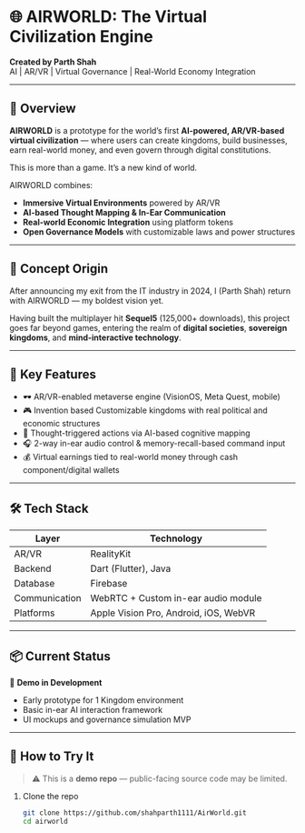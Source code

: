 # 🌐 AIRWORLD: The Virtual Civilization Engine

**Created by Parth Shah**  
AI | AR/VR | Virtual Governance | Real-World Economy Integration

---

## 🚀 Overview

**AIRWORLD** is a prototype for the world’s first **AI-powered, AR/VR-based virtual civilization** — where users can create kingdoms, build businesses, earn real-world money, and even govern through digital constitutions.

This is more than a game. It’s a new kind of world.

AIRWORLD combines:
- **Immersive Virtual Environments** powered by AR/VR
- **AI-based Thought Mapping & In-Ear Communication**
- **Real-world Economic Integration** using platform tokens
- **Open Governance Models** with customizable laws and power structures

---

## 🧠 Concept Origin

After announcing my exit from the IT industry in 2024, I (Parth Shah) return with AIRWORLD — my boldest vision yet.

Having built the multiplayer hit **Sequel5** (125,000+ downloads), this project goes far beyond games, entering the realm of **digital societies**, **sovereign kingdoms**, and **mind-interactive technology**.

---

## 🧩 Key Features

- 🕶️ AR/VR-enabled metaverse engine (VisionOS, Meta Quest, mobile)
- 🎮 Invention based Customizable kingdoms with real political and economic structures
- 🧠 Thought-triggered actions via AI-based cognitive mapping
- 🎧 2-way in-ear audio control & memory-recall-based command input
- 💰 Virtual earnings tied to real-world money through cash component/digital wallets

---

## 🛠️ Tech Stack

| Layer | Technology |
|-------|------------|
| AR/VR | RealityKit |
| Backend | Dart (Flutter), Java |
| Database | Firebase |
| Communication | WebRTC + Custom in-ear audio module |
| Platforms | Apple Vision Pro, Android, iOS, WebVR |

---

## 📦 Current Status

🚧 **Demo in Development**  
- Early prototype for 1 Kingdom environment  
- Basic in-ear AI interaction framework  
- UI mockups and governance simulation MVP

---

## 🧪 How to Try It

> ⚠️ This is a **demo repo** — public-facing source code may be limited.

1. Clone the repo  
   ```bash
   git clone https://github.com/shahparth1111/AirWorld.git
   cd airworld

